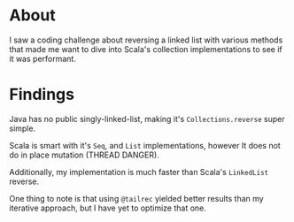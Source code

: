 About
==================

I saw a coding challenge about reversing a linked list with various methods that
made me want to dive into Scala's collection implementations to see if it was 
performant.


Findings
==================

Java has no public singly-linked-list, making it's `Collections.reverse` super
simple.

Scala is smart with it's `Seq`, and `List` implementations, however It does not
do in place mutation (THREAD DANGER).

Additionally, my implementation is much faster than Scala's `LinkedList`
reverse.

One thing to note is that using `@tailrec` yielded better results than my 
iterative approach, but I have yet to optimize that one.   

